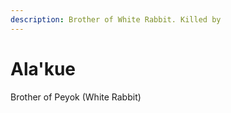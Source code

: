 ```yaml
---
description: Brother of White Rabbit. Killed by
---
```


# Ala'kue

Brother of Peyok (White Rabbit)
